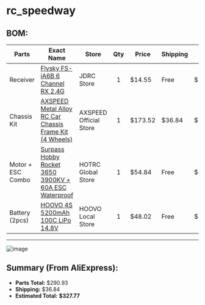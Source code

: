 # rc_speedway  

## BOM:

| Parts              | Exact Name                                                                                                     | Store                   | Qty | Price    | Shipping | Total   |
|-------------------|------------------------------------------------------------------------------------------------------------------|--------------------------|:---:|----------|----------|---------|
| Receiver           | [Flysky FS-iA6B 6 Channel RX 2.4G](https://www.aliexpress.us/item/3256807488536717.html?spm=a2g0o.cart.0.0.1abb38daCHboRL&mp=1&pdp_npi=5%40dis%21USD%21USD%2014.55%21USD%2014.55%21%21USD%2014.55%21%21%21%402103241117516018528261598e8a01%2112000041758967363%21ct%21US%216209890675%21%211%210&pdp_ext_f=%7B%22cart2PdpParams%22%3A%7B%22pdpBusinessMode%22%3A%22retail%22%7D%7D&_gl=1*11xv4lk*_gcl_aw*R0NMLjE3NTE2MDEzMzIuQ2owS0NRancxSmpEQmhEakFSSXNBQmxNMlNzSmpMVG5ydFRnQWs1ZmdxQmJyeTBxdXd2eFpJYTF1SFl0MDE3YUFGNk0wck50QXBZS29XRWFBcUpERUFMd193Y0I.*_gcl_au*MTE0OTU5MjUuMTc1MTYwMTMwMQ..*_ga*MTk5NDM0NDkxMTIxNzA3NC4xNzUxNjAxMjk0NTc0*_ga_VED1YSGNC7*czE3NTE2MDEzMDEkbzEkZzEkdDE3NTE2MDE4NTUkajU4JGwwJGgw&gatewayAdapt=glo2usa)                         | JDRC Store              |  1  | $14.55   | Free     | $14.55  |
| Chassis Kit        | [AXSPEED Metal Alloy RC Car Chassis Frame Kit (4 Wheels)](https://www.aliexpress.us/item/3256805821790814.html) | AXSPEED Official Store  |  1  | $173.52  | $36.84   | $210.36 |
| Motor + ESC Combo  | [Surpass Hobby Rocket 3650 3900KV + 60A ESC Waterproof](https://www.aliexpress.us/item/3256804463960782.html)   | HOTRC Global Store      |  1  | $54.84   | Free     | $54.84  |
| Battery (2pcs)     | [HOOVO 4S 5200mAh 100C LiPo 14.8V](https://www.aliexpress.us/item/3256809092629167.html?spm=a2g0o.cart.0.0.1abb38daCHboRL&mp=1&pdp_npi=5%40dis%21USD%21USD%20181.11%21USD%2048.02%21%21USD%2048.02%21%21%21%402103241117516018528261598e8a01%2112000048592771474%21ct%21US%216209890675%21%211%210&_gl=1*11xv4lk*_gcl_aw*R0NMLjE3NTE2MDEzMzIuQ2owS0NRancxSmpEQmhEakFSSXNBQmxNMlNzSmpMVG5ydFRnQWs1ZmdxQmJyeTBxdXd2eFpJYTF1SFl0MDE3YUFGNk0wck50QXBZS29XRWFBcUpERUFMd193Y0I.*_gcl_au*MTE0OTU5MjUuMTc1MTYwMTMwMQ..*_ga*MTk5NDM0NDkxMTIxNzA3NC4xNzUxNjAxMjk0NTc0*_ga_VED1YSGNC7*czE3NTE2MDEzMDEkbzEkZzEkdDE3NTE2MDE4NTUkajU4JGwwJGgw&gatewayAdapt=glo2usa)                         | HOOVO Local Store       |  1  | $48.02   | Free     | $48.02  |

---
![image](https://github.com/user-attachments/assets/2a0962d0-b69c-41f7-b873-9485b7ca36c1)

## Summary (From AliExpress):
- **Parts Total:** $290.93  
- **Shipping:** $36.84  
- **Estimated Total:** **$327.77**

